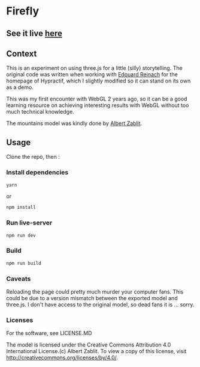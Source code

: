 # Firefly

## See it live [here](https://lab-firefly.netlify.com)

## Context

This is an experiment on using three.js for a little (silly) storytelling. The original code was written when working with [Edouard Reinach](https://twitter.com/ereinach) for the homepage of Hypractif, which I slightly modified so it can stand on its own as a demo.

This was my first encounter with WebGL 2 years ago, so it can be a good learning resource on achieving interesting results with WebGL without too much technical knowledge.

The mountains model was kindly done by [Albert Zablit](https://twitter.com/albertzablit).

## Usage

Clone the repo, then :

### Install dependencies

```sh
yarn
```

or

```sh
npm install
```

### Run live-server

```sh
npm run dev
```

### Build

```sh
npm run build
```

### Caveats

Reloading the page could pretty much murder your computer fans. This could be due to a version mismatch between the exported model and three.js. I don't have access to the original model, so dead fans it is ... sorry.

### Licenses

For the software, see LICENSE.MD

The model is licensed under the Creative Commons Attribution 4.0 International License.(c) Albert Zablit. To view a copy of this license, visit <http://creativecommons.org/licenses/by/4.0/>.
